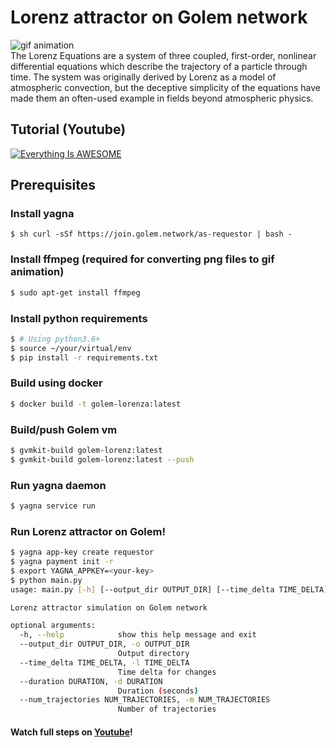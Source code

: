 # Lorenz attractor on Golem network
![gif animation](./output.gif?raw=true)    
The Lorenz Equations are a system of three coupled, first-order, nonlinear differential equations which describe the trajectory of a particle through time. The system was originally derived by Lorenz as a model of atmospheric convection, but the deceptive simplicity of the equations have made them an often-used example in fields beyond atmospheric physics.
## Tutorial (Youtube)
[![Everything Is AWESOME](https://youtu.be/SPCUOPL6gqs/0.jpg)](https://youtu.be/SPCUOPL6gqs "Everything Is AWESOME")
## Prerequisites
### Install yagna
```$ sh curl -sSf https://join.golem.network/as-requestor | bash -```
### Install ffmpeg (required for converting png files to gif animation)
```bash
$ sudo apt-get install ffmpeg
```
### Install python requirements
```sh
$ # Using python3.6+
$ source ~/your/virtual/env
$ pip install -r requirements.txt
```
### Build using docker
```sh
$ docker build -t golem-lorenza:latest
```
### Build/push Golem vm
```sh
$ gvmkit-build golem-lorenz:latest
$ gvmkit-build golem-lorenz:latest --push
```
### Run yagna daemon
```sh
$ yagna service run
```
### Run Lorenz attractor on Golem!
```sh
$ yagna app-key create requestor
$ yagna payment init -r
$ export YAGNA_APPKEY=<your-key>
$ python main.py
usage: main.py [-h] [--output_dir OUTPUT_DIR] [--time_delta TIME_DELTA] [--duration DURATION] [--num_trajectories NUM_TRAJECTORIES]

Lorenz attractor simulation on Golem network

optional arguments:
  -h, --help            show this help message and exit
  --output_dir OUTPUT_DIR, -o OUTPUT_DIR
                        Output directory
  --time_delta TIME_DELTA, -l TIME_DELTA
                        Time delta for changes
  --duration DURATION, -d DURATION
                        Duration (seconds)
  --num_trajectories NUM_TRAJECTORIES, -m NUM_TRAJECTORIES
                        Number of trajectories

```
#### Watch full steps on [Youtube](https://youtu.be/SPCUOPL6gqs)!
